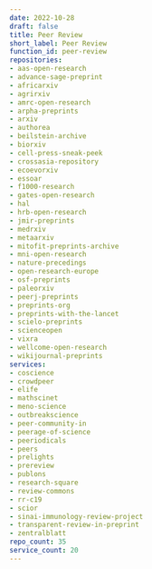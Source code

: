 ```yaml
---
date: 2022-10-28
draft: false
title: Peer Review
short_label: Peer Review
function_id: peer-review
repositories:
- aas-open-research
- advance-sage-preprint
- africarxiv
- agrirxiv
- amrc-open-research
- arpha-preprints
- arxiv
- authorea
- beilstein-archive
- biorxiv
- cell-press-sneak-peek
- crossasia-repository
- ecoevorxiv
- essoar
- f1000-research
- gates-open-research
- hal
- hrb-open-research
- jmir-preprints
- medrxiv
- metaarxiv
- mitofit-preprints-archive
- mni-open-research
- nature-precedings
- open-research-europe
- osf-preprints
- paleorxiv
- peerj-preprints
- preprints-org
- preprints-with-the-lancet
- scielo-preprints
- scienceopen
- vixra
- wellcome-open-research
- wikijournal-preprints
services:
- coscience
- crowdpeer
- elife
- mathscinet
- meno-science
- outbreakscience
- peer-community-in
- peerage-of-science
- peeriodicals
- peers
- prelights
- prereview
- publons
- research-square
- review-commons
- rr-c19
- scior
- sinai-immunology-review-project
- transparent-review-in-preprint
- zentralblatt
repo_count: 35
service_count: 20
---
```



